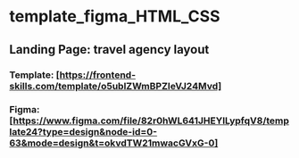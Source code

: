 # template_figma_HTML_CSS
##  Landing Page: travel agency layout

### Template: [https://frontend-skills.com/template/o5ublZWmBPZIeVJ24Mvd]
### Figma: [https://www.figma.com/file/82r0hWL641JHEYILypfqV8/template24?type=design&node-id=0-63&mode=design&t=okvdTW21mwacGVxG-0]
